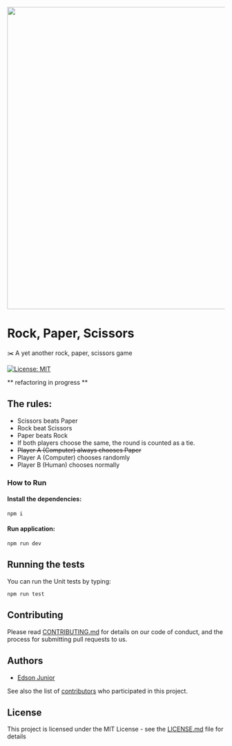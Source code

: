 <p align="center">
<img src="https://user-images.githubusercontent.com/34600369/41532848-817f3ca2-72f0-11e8-9b08-af9da6a286a2.png" width="700">

# Rock, Paper, Scissors

✂️ A yet another rock, paper, scissors game

[![License: MIT](https://img.shields.io/badge/License-MIT-yellow.svg)](LICENSE.md)

** refactoring in progress **

## The rules:

- Scissors beats Paper
- Rock beat Scissors
- Paper beats Rock
- If both players choose the same, the round is counted as a tie.
- ~~Player A (Computer) always chooses Paper~~
- Player A (Computer) chooses randomly
- Player B (Human) chooses normally

### How to Run

#### Install the dependencies:
```
npm i
```
#### Run application:
```
npm run dev
```

## Running the tests

You can run the Unit tests by typing:
```
npm run test
```

## Contributing

Please read [CONTRIBUTING.md](CONTRIBUTING.md) for details on our code of conduct, and the process for submitting pull requests to us.

## Authors

* [Edson Junior](https://github.com/edson-junior)

See also the list of [contributors](https://github.com/edson-junior/btc-converter/contributors) who participated in this project.

## License

This project is licensed under the MIT License - see the [LICENSE.md](LICENSE.md) file for details
